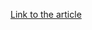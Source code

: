 [Link to the article](https://web.archive.org/web/20221013124327/https://github.com/The404Hacking/AndroRAT)
